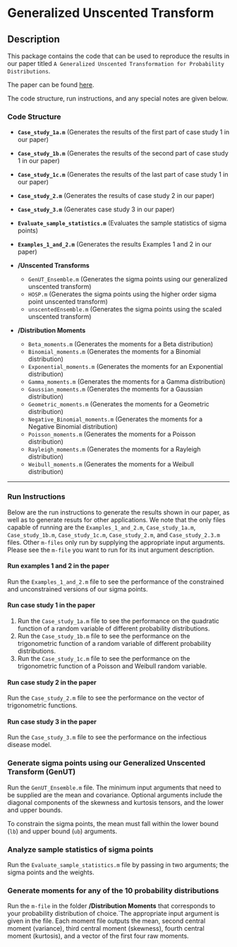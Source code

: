 # Generalized Unscented Transform

## Description
This package contains the code that can be used to reproduce the results in our paper titled `A Generalized Unscented Transformation for Probability Distributions`. 

The paper can be found [here](https://arxiv.org/abs/2104.01958).

The code structure, run instructions, and any special notes are given below.

### Code Structure
- **`Case_study_1a.m`** (Generates the results of the first part of case study 1 in our paper)
- **`Case_study_1b.m`** (Generates the results of the second part of case study 1 in our paper)
- **`Case_study_1c.m`** (Generates the results of the last part of case study 1 in our paper)
- **`Case_study_2.m`** (Generates the results of case study 2 in our paper)
- **`Case_study_3.m`** (Generates case study 3 in our paper)
- **`Evaluate_sample_statistics.m`** (Evaluates the sample statistics of sigma points)
- **`Examples_1_and_2.m`** (Generates the results Examples 1 and 2 in our paper)

- **/Unscented Transforms**
    - `GenUT_Ensemble.m` (Generates the sigma points using our generalized unscented transform)
    - `HOSP.m` (Generates the sigma points using the higher order sigma point unscented transform)
    - `unscentedEnsemble.m` (Generates the sigma points using the scaled unscented transform)

- **/Distribution Moments**
    - `Beta_moments.m` (Generates the moments for a Beta distribution)
    - `Binomial_moments.m` (Generates the moments for a Binomial distribution)
    - `Exponential_moments.m` (Generates the moments for an Exponential distribution)
    - `Gamma_moments.m` (Generates the moments for a Gamma distribution)
    - `Gaussian_moments.m` (Generates the moments for a Gaussian distribution)
    - `Geometric_moments.m` (Generates the moments for a Geometric distribution)
    - `Negative_Binomial_moments.m` (Generates the moments for a Negative Binomial distribution)
    - `Poisson_moments.m` (Generates the moments for a Poisson distribution)
    - `Rayleigh_moments.m` (Generates the moments for a Rayleigh distribution)
    - `Weibull_moments.m` (Generates the moments for a Weibull distribution)

---

### Run Instructions
Below are the run instructions to generate the results shown in our paper, as well as to generate resuts for other applications. We note that the only files capable of running are the `Examples_1_and_2.m`, `Case_study_1a.m`, `Case_study_1b.m`, `Case_study_1c.m`, `Case_study_2.m`,  and `Case_study_2.3.m` files. Other `m-files` only run by supplying the appropriate input arguments. Please see the `m-file` you want to run for its inut argument description.

#### Run examples 1 and 2 in the paper
Run the `Examples_1_and_2.m` file to see the performance of the constrained and unconstrained versions of our sigma points.

#### Run case study 1 in the paper
1. Run the `Case_study_1a.m` file to see the performance on the quadratic function of a random variable of different probability distributions. 
2. Run the `Case_study_1b.m` file to see the performance on the trigonometric function of a random variable of different probability distributions.
3. Run the `Case_study_1c.m` file to see the performance on the trigonometric function of a Poisson and Weibull random variable.

#### Run case study 2 in the paper
Run the `Case_study_2.m` file to see the performance on the vector of trigonometric functions.

#### Run case study 3 in the paper
Run the `Case_study_3.m` file to see the performance on the infectious disease model.

### Generate sigma points using our Generalized Unscented Transform (GenUT)
Run the `GenUT_Ensemble.m` file. The minimum input arguments that need to be supplied are the mean and covariance. Optional arguments include the diagonal components of the skewness and kurtosis tensors, and the lower and upper bounds.

To constrain the sigma points, the mean must fall within the lower bound (`lb`) and upper bound (`ub`) arguments. 

### Analyze sample statistics of sigma points
Run the `Evaluate_sample_statistics.m` file by passing in two arguments; the sigma points and the weights.

### Generate moments for any of the 10 probability distributions 
Run the `m-file` in the folder **/Distribution Moments** that corresponds to your probability distribution of choice.`The appropriate input argument is given in the file. Each moment file outputs the mean, second central moment (variance), third central moment (skewness), fourth central moment (kurtosis), and a vector of the first four raw moments.
